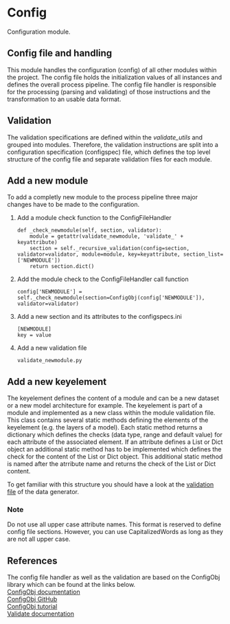 # Config
Configuration module.

## Config file and handling
This module handles the configuration (config) of all other modules within the project. The config file holds the initialization values of all instances and defines the overall process pipeline. The config file handler is responsible for the processing (parsing and validating) of those instructions and the transformation to an usable data format.

## Validation
The validation specifications are defined within the *validate_utils* and grouped into modules. Therefore, the validation instructions are split into a configuration specification (configspec) file, which defines the top level structure of the config file and separate validation files for each module.

## Add a new module
To add a completly new module to the process pipeline three major changes have to be made to the configuration.
1. Add a module check function to the ConfigFileHandler
    ```
    def _check_newmodule(self, section, validator):
        module = getattr(validate_newmodule, 'validate_' + keyattribute)
        section = self._recursive_validation(config=section, validator=validator, module=module, key=keyattribute, section_list=['NEWMODULE'])
        return section.dict()
    ```
2. Add the module check to the ConfigFileHandler call function
    ```
    config['NEWMODULE'] = self._check_newmodule(section=ConfigObj(config['NEWMODULE']), validator=validator)
    ```
3. Add a new section and its attributes to the configspecs.ini
    ```
    [NEWMODULE]
    key = value
    ```
4. Add a new validation file
    ```
    validate_newmodule.py
    ```

## Add a new keyelement
The keyelement defines the content of a module and can be a new dataset or a new model architecture for example. The keyelement is part of a module and implemented as a new class within the module validation file. This class contains several static methods defining the elements of the keyelement (e.g. the layers of a model). Each static method returns a dictionary which defines the checks (data type, range and default value) for each attribute of the associated element. If an attribute defines a List or Dict object an additional static method has to be implemented which defines the check for the content of the List or Dict object. This additional static method is named after the atrribute name and returns the check of the List or Dict content.

To get familiar with this structure you should have a look at the [validation file](radarseg/config/validate_utils/validate_generate.py) of the data generator.

### Note
Do not use all upper case attribute names. This format is reserved to define config file sections. However, you can use CapitalizedWords as long as they are not all upper case.

## References
The config file handler as well as the validation are based on the ConfigObj library which can be found at the links below. \
[ConfigObj documentation](https://configobj.readthedocs.io/en/latest/configobj.html) \
[ConfigObj GitHub](https://github.com/DiffSK/configobj) \
[ConfigObj tutorial](http://www.voidspace.org.uk/python/articles/configobj.shtml) \
[Validate documentation](http://www.voidspace.org.uk/python/validate.html)
